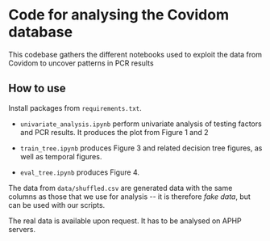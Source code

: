 # Code for analysing the Covidom database

This codebase gathers the different notebooks used to exploit the data from Covidom to uncover patterns in PCR results

## How to use

Install packages from `requirements.txt`.


- `univariate_analysis.ipynb` perform univariate analysis of testing factors and PCR results. It produces the plot from Figure 1 and 2

- `train_tree.ipynb` produces Figure 3 and related decision tree figures, as well as temporal figures.

- `eval_tree.ipynb` produces Figure 4.

The data from `data/shuffled.csv` are generated data with the same columns as those that we use for analysis -- it is therefore *fake data*, but can be used with our scripts.

The real data is available upon request. It has to be analysed on APHP servers.
